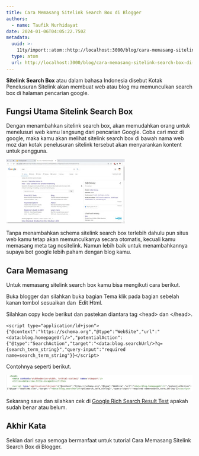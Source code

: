 ```yaml
---
title: Cara Memasang Sitelink Search Box di Blogger
authors:
  - name: Taufik Nurhidayat
date: 2024-01-06T04:05:22.750Z
metadata:
  uuid: >-
    11ty/import::atom::http://localhost:3000/blog/cara-memasang-sitelink-search-box-di-blogger
  type: atom
  url: http://localhost:3000/blog/cara-memasang-sitelink-search-box-di-blogger
---
```

**Sitelink Search Box** atau dalam bahasa Indonesia disebut Kotak Penelusuran Sitelink akan membuat web atau blog mu memunculkan search box di halaman pencarian google.

## Fungsi Utama Sitelink Search Box

Dengan menambahkan sitelink search box, akan memudahkan orang untuk menelusuri web kamu langsung dari pencarian Google. Coba cari moz di google, maka kamu akan melihat sitelink search box di bawah nama web moz dan kotak penelusuran sitelink tersebut akan menyarankan kontent untuk pengguna.

![Moz Sitelink Search Box](assets/moz-site-search-link-HEriUrIRScmV.webp)

Tanpa menambahkan schema sitelink search box terlebih dahulu pun situs web kamu tetap akan memunculkanya secara otomatis, kecuali kamu memasang meta tag nositelink. Namun lebih baik untuk menambahkannya supaya bot google lebih paham dengan blog kamu.

## Cara Memasang

Untuk memasang sitelink search box kamu bisa mengikuti cara berikut.

Buka blogger dan silahkan buka bagian Tema klik pada bagian sebelah kanan tombol sesuaikan dan  Edit Html.

Silahkan copy kode berikut dan pastekan diantara tag \<head> dan \</head>.

```
<script type="application/ld+json">{"@context":"https://schema.org","@type":"WebSite","url":"<data:blog.homepageUrl/>","potentialAction":{"@type":"SearchAction","target":"<data:blog.searchUrl/>?q={search_term_string}","query-input":"required name=search_term_string"}}</script>
```

Contohnya seperti berikut.

![](assets/sitelinks-1J0JFk6rQ4nj.jpg)

Sekarang save dan silahkan cek di [Google Rich Search Result Test](https://search.google.com/test/rich-results) apakah sudah benar atau belum.

## Akhir Kata

Sekian dari saya semoga bermanfaat untuk tutorial Cara Memasang Sitelink Search Box di Blogger.